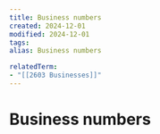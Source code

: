 ```yaml
---
title: Business numbers
created: 2024-12-01
modified: 2024-12-01
tags: 
alias: Business numbers

relatedTerm:
- "[[2603 Businesses]]"
---
```

# Business numbers
